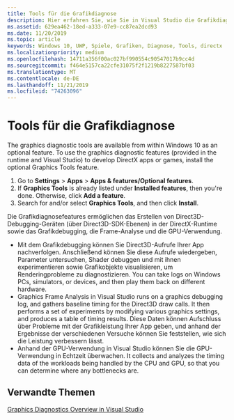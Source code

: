 ```yaml
---
title: Tools für die Grafikdiagnose
description: Hier erfahren Sie, wie Sie in Visual Studio die Grafikdiagnosefeatures, einschließlich Grafikdebugging, Analyse von Grafikframes und GPU-Verwendung, abrufen und verwenden.
ms.assetid: 629ea462-18ed-a333-07e9-cc87ea2dcd93
ms.date: 11/20/2019
ms.topic: article
keywords: Windows 10, UWP, Spiele, Grafiken, Diagnose, Tools, directx
ms.localizationpriority: medium
ms.openlocfilehash: 14711a356f00ac027bf990554c90547017b9cc4d
ms.sourcegitcommit: f464e5157ca22cfe31075f2f1219b8227587bf03
ms.translationtype: MT
ms.contentlocale: de-DE
ms.lasthandoff: 11/21/2019
ms.locfileid: "74263096"
---
```

# <a name="graphics-diagnostics-tools"></a>Tools für die Grafikdiagnose

The graphics diagnostic tools are available from within Windows 10 as an optional feature. To use the graphics diagnostic features (provided in the runtime and Visual Studio) to develop DirectX apps or games, install the optional Graphics Tools feature.

1. Go to **Settings** > **Apps** > **Apps & features/Optional features**.
2. If **Graphics Tools** is already listed under **Installed features**, then you're done. Otherwise, click **Add a feature**.
3. Search for and/or select **Graphics Tools**, and then click **Install**.

Die Grafikdiagnosefeatures ermöglichen das Erstellen von Direct3D-Debugging-Geräten (über Direct3D-SDK-Ebenen) in der DirectX-Runtime sowie das Grafikdebugging, die Frame-Analyse und die GPU-Verwendung.

-   Mit dem Grafikdebugging können Sie Direct3D-Aufrufe Ihrer App nachverfolgen. Anschließend können Sie diese Aufrufe wiedergeben, Parameter untersuchen, Shader debuggen und mit ihnen experimentieren sowie Grafikobjekte visualisieren, um Renderingprobleme zu diagnostizieren. You can take logs on Windows PCs, simulators, or devices, and then play them back on different hardware.
-   Graphics Frame Analysis in Visual Studio runs on a graphics debugging log, and gathers baseline timing for the Direct3D draw calls. It then performs a set of experiments by modifying various graphics settings, and produces a table of timing results. Diese Daten können Aufschluss über Probleme mit der Grafikleistung Ihrer App geben, und anhand der Ergebnisse der verschiedenen Versuche können Sie feststellen, wie sich die Leistung verbessern lässt.
-   Anhand der GPU-Verwendung in Visual Studio können Sie die GPU-Verwendung in Echtzeit überwachen. It collects and analyzes the timing data of the workloads being handled by the CPU and GPU, so that you can determine where any bottlenecks are.

## <a name="related-topics"></a>Verwandte Themen

[Graphics Diagnostics Overview in Visual Studio](/visualstudio/debugger/overview-of-visual-studio-graphics-diagnostics?view=vs-2015)